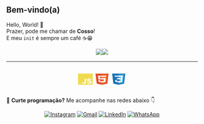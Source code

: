 ## Bem-vindo(a)   

Hello, World! 👋  
Prazer, pode me chamar de **Cosso**!  
E meu `init` é sempre um café ☕😁  

<div align="center">
  <a href="https://github.com/biel-cosso"><img height="180em" src="https://github-readme-stats.vercel.app/api?username=biel-cosso&show_icons=true&theme=tokyonight&include_all_commits=true&count_private=true&v=2"/><img height="180em" src="https://github-readme-stats.vercel.app/api/top-langs/?username=biel-cosso&layout=compact&langs_count=10&cache_seconds=3600&theme=tokyonight&v=2"/></a></div>

---

<div align="center"><br>
  <img align="center" alt="Js" height="30" width="40" src="https://raw.githubusercontent.com/devicons/devicon/master/icons/javascript/javascript-plain.svg">
  <img align="center" alt="HTML" height="30" width="40" src="https://raw.githubusercontent.com/devicons/devicon/master/icons/html5/html5-original.svg">
  <img align="center" alt="CSS" height="30" width="40" src="https://raw.githubusercontent.com/devicons/devicon/master/icons/css3/css3-original.svg"></div><br>
<p align="center">
  
  📌 **Curte programação?** Me acompanhe nas redes abaixo 👇
  
</p>

<p align="center">
  <a href="https://instagram.com/bielcosso" target="_blank">
    <img alt="Instagram" src="https://img.shields.io/badge/Instagram-%23E4405F?style=for-the-badge&logo=instagram&logoColor=white"/></a>
  <a href="https://mail.google.com/mail/?extsrc=mailto&url=mailto:cosso.gabriel@gmail.com" target="_blank" rel="noopener noreferrer"> <img alt="Gmail" src="https://img.shields.io/badge/Gmail-%23EA4335?style=for-the-badge&logo=gmail&logoColor=white"/></a>
  <a href="https://www.linkedin.com/in/gabriel-cosso/" target="_blank">
    <img alt="LinkedIn" src="https://img.shields.io/badge/LinkedIn-%230A66C2?style=for-the-badge&logo=linkedin&logoColor=white"/></a>
  <a href="https://wa.me/5532998334322" target="_blank">
    <img alt="WhatsApp" src="https://img.shields.io/badge/WhatsApp-%2325D366?style=for-the-badge&logo=whatsapp&logoColor=white"/></a>
</p>
